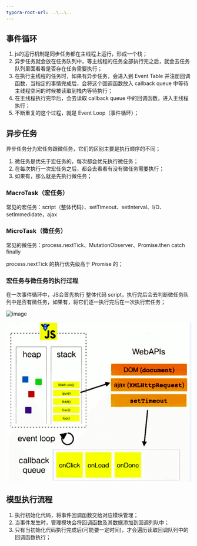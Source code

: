 ```yaml
---
typora-root-url: ..\..\..
---
```


## 事件循环

1. js的运行机制是同步任务都在主线程上运行，形成一个栈；
2. 异步任务就会放在任务队列中，等主线程的任务全部执行完之后，就会去任务队列里面看看是否存在任务需要执行；
3. 在执行主线程的任务时，如果有异步任务，会进入到 Event Table 并注册回调函数，当指定的事情完成后，会将这个回调函数放入 callback queue 中等待主线程空闲的时候被读取到栈内等待执行；
4. 在主线程执行完毕后，会去读取 callback queue 中的回调函数，进入主线程执行；
5. 不断重复的这个过程，就是 Event Loop（事件循环）；

## 异步任务

异步任务分为宏任务跟微任务，它们的区别主要是执行顺序的不同；

1. 微任务是优先于宏任务的，每次都会优先执行微任务；
2. 在每次执行一次宏任务之后，都会去看看有没有微任务需要执行；
3. 如果有，那么就是先执行微任务；

### MacroTask（宏任务）

常见的宏任务：script（整体代码）、setTimeout、setInterval、I/O、setImmedidate，ajax

### MicroTask（微任务）

常见的微任务：process.nextTick、MutationObserver、Promise.then catch finally

process.nextTick 的执行优先级高于 Promise 的； 

### 宏任务与微任务的执行过程

在一次事件循环中，JS会首先执行 整体代码 script，执行完后会去判断微任务队列中是否有微任务，如果有，将它们逐一执行完后在一次执行宏任务；

![image](https://user-gold-cdn.xitu.io/2019/1/9/16831353b00ff06c?w=667&h=592&f=png&s=48343)

![事件循环图](/images/事件机制/事件循环图.jpg)



## 模型执行流程

1. 执行初始化代码，将事件回调函数交给对应模块管理；
2. 当事件发生时，管理模块会将回调函数及其数据添加到回调列队中；
3. 只有当初始化代码执行完成后(可能要一定时间)，才会遍历读取回调队列中的回调函数执行；

